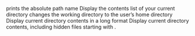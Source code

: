 prints the absolute path name
Display the contents list of your current directory
changes the working directory to the user’s home directory
Display current directory contents in a long format
Display current directory contents, including hidden files starting with .
